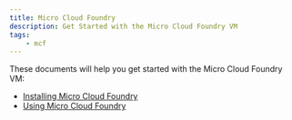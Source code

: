 ```yaml
---
title: Micro Cloud Foundry
description: Get Started with the Micro Cloud Foundry VM
tags:
    - mcf
---
```


These documents will help you get started with the Micro Cloud Foundry VM:

+ [Installing Micro Cloud Foundry](/docs/infrastructure/micro/installing-mcf.html)
+ [Using Micro Cloud Foundry](/docs/infrastructure/micro/using-mcf.html)

